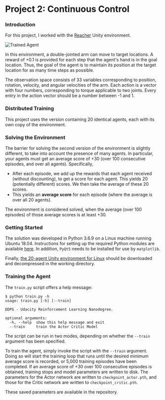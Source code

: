 [//]: # (Image References)

[image1]: https://user-images.githubusercontent.com/10624937/43851024-320ba930-9aff-11e8-8493-ee547c6af349.gif "Trained Agent"


# Project 2: Continuous Control

### Introduction

For this project, I worked with the [Reacher](https://github.com/Unity-Technologies/ml-agents/blob/master/docs/Learning-Environment-Examples.md#reacher) Unity environment.

![Trained Agent][image1]

In this environment, a double-jointed arm can move to target locations. A reward of +0.1 is provided for each step that the agent's hand is in the goal location. Thus, the goal of the agent is to maintain its position at the target location for as many time steps as possible.

The observation space consists of 33 variables corresponding to position, rotation, velocity, and angular velocities of the arm. Each action is a vector with four numbers, corresponding to torque applicable to two joints. Every entry in the action vector should be a number between -1 and 1.

### Distributed Training

This project uses the version containing 20 identical agents, each with its own copy of the environment.  

### Solving the Environment

The barrier for solving the second version of the environment is slightly different, to take into account the presence of many agents.  In particular, your agents must get an average score of +30 (over 100 consecutive episodes, and over all agents).  Specifically,
- After each episode, we add up the rewards that each agent received (without discounting), to get a score for each agent.  This yields 20 (potentially different) scores.  We then take the average of these 20 scores. 
- This yields an **average score** for each episode (where the average is over all 20 agents).

The environment is considered solved, when the average (over 100 episodes) of those average scores is at least +30. 

### Getting Started

The solution was developed in Python 3.6.9 on a Linux machine running Ubuntu 18.04. Instructions for setting up the required Python modules are available [here](https://github.com/udacity/deep-reinforcement-learning#dependencies). In addition, `PyQt5` needs to be installed for use by `matplotlib`. 

Finally, [the 20-agent Unity environment for Linux](https://s3-us-west-1.amazonaws.com/udacity-drlnd/P2/Reacher/Reacher_Linux.zip) should be downloaded and decompressed in the working directory. 

### Training the Agent

The `train.py` script offers a help message:
```commandline
$ python train.py -h
usage: train.py [-h] [--train]

DDPG - Udacity Reinforcement Learning Nanodegree.

optional arguments:
  -h, --help  show this help message and exit
  --train     train the Actor Critic Model
``` 
The script can be run in two modes, depending on whether the `--train` argument has been specified.

To train the agent, simply invoke the script with the `--train` argument. Doing so will start the training loop that runs until the desired minimum average score is recorded, or 5,000 training episodes have been completed. If an average score of +30 over 100 consecutive episodes is obtained, training stops and model parameters are written to disk. The parameters for the Actor network are written to `checkpoint_actor.pth`, and those for the Critic network are written to `checkpoint_critic.pth`.

These saved parameters are available in the repository.
